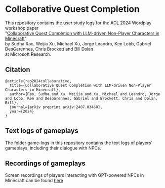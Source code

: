 # Collaborative Quest Completion

This repository contains the user study logs for the ACL 2024 Wordplay workshop paper <br/>
"[Collaborative Quest Completion with LLM-driven Non-Player Characters in Minecraft](https://arxiv.org/abs/2407.03460)" <br/>
by Sudha Rao, Weijia Xu, Michael Xu, Jorge Leandro, Ken Lobb, Gabriel DesGarennes, Chris Brockett and Bill Dolan <br/>
at Microsoft Research.

## Citation
```
@article{rao2024collaborative,
  title={Collaborative Quest Completion with LLM-driven Non-Player Characters in Minecraft},
  author={Rao, Sudha and Xu, Weijia and Xu, Michael and Leandro, Jorge and Lobb, Ken and DesGarennes, Gabriel and Brockett, Chris and Dolan, Bill},
  journal={arXiv preprint arXiv:2407.03460},
  year={2024}
}
```

## Text logs of gameplays

The folder game-logs in this repository contains the text logs of players' gameplays, including their dialogue with NPCs. 

## Recordings of gameplays

Screen recordings of players interacting with GPT-powered NPCs in Minecraft can be found [here](https://msr-emergence.com/watch\#collaborative-quest-completion)


